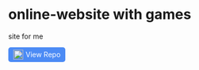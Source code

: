 # online-website with games
site for me

<a href="https://online-game1.onrender.com/homepage.html" style="display: inline-flex; align-items: center; background-color: #4c8bf5; color: white; text-decoration: none; border-radius: 5px; padding: 5px 10px;">
  <img src="https://github.com/TheRealMythicalpro9/sites/blob/main/icon/render.png" alt="Icon" style="width: 20px; height: 20px; margin-right: 5px;" />
  View Repo
</a>
